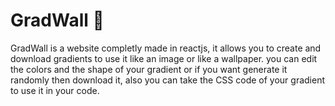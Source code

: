 # GradWall 🌈
GradWall is a website completly made in reactjs, it allows you to create and download gradients to use it like an image or like a wallpaper. you can edit the colors and the shape of your gradient or if you want generate it randomly then download it, also you can take the CSS code of your gradient to use it in your code.